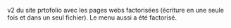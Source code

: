 v2 du site prtofolio avec les pages webs factorisées (écriture en une seule fois et dans un seul fichier). Le menu aussi a été factorisé.